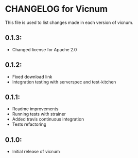 # CHANGELOG for Vicnum

This file is used to list changes made in each version of vicnum.

## 0.1.3:

* Changed license for Apache 2.0

## 0.1.2:

* Fixed download link
* Integration testing with serverspec and test-kitchen

## 0.1.1:

* Readme improvements
* Running tests with strainer
* Added travis continuous integration
* Tests refactoring

## 0.1.0:

* Initial release of vicnum

